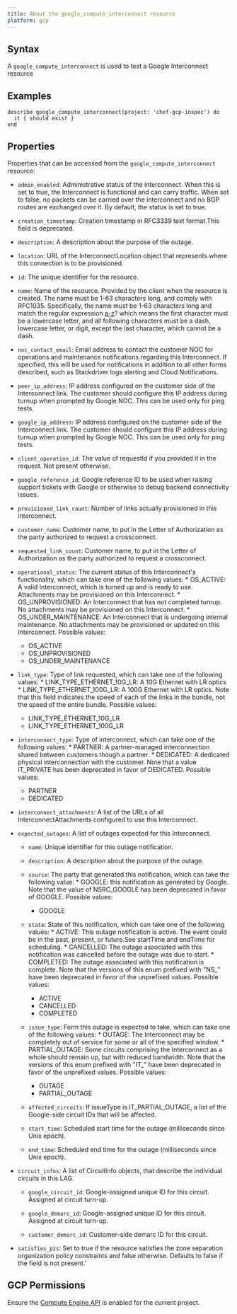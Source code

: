 ```yaml
---
title: About the google_compute_interconnect resource
platform: gcp
---
```


## Syntax
A `google_compute_interconnect` is used to test a Google Interconnect resource

## Examples
```
describe google_compute_interconnect(project: 'chef-gcp-inspec') do
  it { should exist }
end
```

## Properties
Properties that can be accessed from the `google_compute_interconnect` resource:


  * `admin_enabled`: Administrative status of the interconnect. When this is set to true, the Interconnect is functional and can carry traffic. When set to false, no packets can be carried over the interconnect and no BGP routes are exchanged over it. By default, the status is set to true.

  * `creation_timestamp`: Creation timestamp in RFC3339 text format.This field is deprecated.

  * `description`: A description about the purpose of the outage.

  * `location`: URL of the InterconnectLocation object that represents where this connection is to be provisioned.

  * `id`: The unique identifier for the resource.

  * `name`: Name of the resource. Provided by the client when the resource is created. The name must be 1-63 characters long, and comply with RFC1035. Specifically, the name must be 1-63 characters long and match the regular expression [a-z]([-a-z0-9]*[a-z0-9])? which means the first character must be a lowercase letter, and all following characters must be a dash, lowercase letter, or digit, except the last character, which cannot be a dash.

  * `noc_contact_email`: Email address to contact the customer NOC for operations and maintenance notifications regarding this Interconnect. If specified, this will be used for notifications in addition to all other forms described, such as Stackdriver logs alerting and Cloud Notifications.

  * `peer_ip_address`: IP address configured on the customer side of the Interconnect link. The customer should configure this IP address during turnup when prompted by Google NOC. This can be used only for ping tests.

  * `google_ip_address`: IP address configured on the customer side of the Interconnect link. The customer should configure this IP address during turnup when prompted by Google NOC. This can be used only for ping tests.

  * `client_operation_id`: The value of requestId if you provided it in the request. Not present otherwise.

  * `google_reference_id`: Google reference ID to be used when raising support tickets with Google or otherwise to debug backend connectivity issues.

  * `provisioned_link_count`: Number of links actually provisioned in this interconnect.

  * `customer_name`: Customer name, to put in the Letter of Authorization as the party authorized to request a crossconnect.

  * `requested_link_count`: Customer name, to put in the Letter of Authorization as the party authorized to request a crossconnect.

  * `operational_status`: The current status of this Interconnect's functionality, which can take one of the following values: * OS_ACTIVE: A valid Interconnect, which is turned up and is ready to use. Attachments may be provisioned on this Interconnect. * OS_UNPROVISIONED: An Interconnect that has not completed turnup. No attachments may be provisioned on this Interconnect. * OS_UNDER_MAINTENANCE: An Interconnect that is undergoing internal maintenance. No attachments may be provisioned or updated on this Interconnect.
  Possible values:
    * OS_ACTIVE
    * OS_UNPROVISIONED
    * OS_UNDER_MAINTENANCE

  * `link_type`: Type of link requested, which can take one of the following values: * LINK_TYPE_ETHERNET_10G_LR: A 10G Ethernet with LR optics * LINK_TYPE_ETHERNET_100G_LR: A 100G Ethernet with LR optics. Note that this field indicates the speed of each of the links in the bundle, not the speed of the entire bundle.
  Possible values:
    * LINK_TYPE_ETHERNET_10G_LR
    * LINK_TYPE_ETHERNET_100G_LR

  * `interconnect_type`: Type of interconnect, which can take one of the following values: * PARTNER: A partner-managed interconnection shared between customers though a partner. * DEDICATED: A dedicated physical interconnection with the customer. Note that a value IT_PRIVATE has been deprecated in favor of DEDICATED.
  Possible values:
    * PARTNER
    * DEDICATED

  * `interconnect_attachments`: A list of the URLs of all InterconnectAttachments configured to use this Interconnect.

  * `expected_outages`: A list of outages expected for this Interconnect.

    * `name`: Unique identifier for this outage notification.

    * `description`: A description about the purpose of the outage.

    * `source`: The party that generated this notification, which can take the following value: * GOOGLE: this notification as generated by Google. Note that the value of NSRC_GOOGLE has been deprecated in favor of GOOGLE.
    Possible values:
      * GOOGLE

    * `state`: State of this notification, which can take one of the following values: * ACTIVE: This outage notification is active. The event could be in the past, present, or future.See startTime and endTime for scheduling. * CANCELLED: The outage associated with this notification was cancelled before the outage was due to start. * COMPLETED: The outage associated with this notification is complete. Note that the versions of this enum prefixed with "NS_" have been deprecated in favor of the unprefixed values.
    Possible values:
      * ACTIVE
      * CANCELLED
      * COMPLETED

    * `issue_type`: Form this outage is expected to take, which can take one of the following values: * OUTAGE: The Interconnect may be completely out of service for some or all of the specified window. * PARTIAL_OUTAGE: Some circuits comprising the Interconnect as a whole should remain up, but with reduced bandwidth. Note that the versions of this enum prefixed with "IT_" have been deprecated in favor of the unprefixed values.
    Possible values:
      * OUTAGE
      * PARTIAL_OUTAGE

    * `affected_circuits`: If issueType is IT_PARTIAL_OUTAGE, a list of the Google-side circuit IDs that will be affected.

    * `start_time`: Scheduled start time for the outage (milliseconds since Unix epoch).

    * `end_time`: Scheduled end time for the outage (milliseconds since Unix epoch).

  * `circuit_infos`: A list of CircuitInfo objects, that describe the individual circuits in this LAG.

    * `google_circuit_id`: Google-assigned unique ID for this circuit. Assigned at circuit turn-up.

    * `google_demarc_id`: Google-assigned unique ID for this circuit. Assigned at circuit turn-up.

    * `customer_demarc_id`: Customer-side demarc ID for this circuit.

  * `satisfies_pzs`: Set to true if the resource satisfies the zone separation organization policy constraints and false otherwise. Defaults to false if the field is not present.'


## GCP Permissions

Ensure the [Compute Engine API](https://console.cloud.google.com/apis/library/compute.googleapis.com/) is enabled for the current project.
